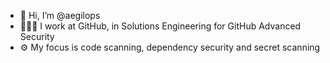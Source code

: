 - 👋 Hi, I’m @aegilops
- 🧑🏻‍💻 I work at GitHub, in Solutions Engineering for GitHub Advanced Security
- ⚙️ My focus is code scanning, dependency security and secret scanning
